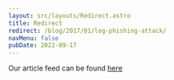 ```yaml
---
layout: src/layouts/Redirect.astro
title: Redirect
redirect: /blog/2017/01/log-phishing-attack/
navMenu: false
pubDate: 2022-09-17
---
```

<div>
Our article feed can be found <a href="/blog/2017/01/log-phishing-attack/">here</a>
</div>
